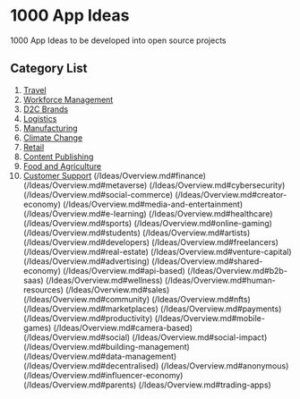 # 1000 App Ideas
1000 App Ideas to be developed into open source projects

## Category List

1. [Travel](/Ideas/Overview.md#travel)
2. [Workforce Management](/Ideas/Overview.md#workforce-management)
3. [D2C Brands](/Ideas/Overview.md#d2c-brands)
4. [Logistics](/Ideas/Overview.md#logistics)
5. [Manufacturing](/Ideas/Overview.md#manufacturing)
6. [Climate Change](/Ideas/Overview.md#climate-change)
7. [Retail](/Ideas/Overview.md#retail)
8. [Content Publishing](/Ideas/Overview.md#content-publishing)
9. [Food and Agriculture](/Ideas/Overview.md#food-and-agriculture)
10. [Customer Support](/Ideas/Overview.md#customer-support)
(/Ideas/Overview.md#finance)
(/Ideas/Overview.md#metaverse)
(/Ideas/Overview.md#cybersecurity)
(/Ideas/Overview.md#social-commerce)
(/Ideas/Overview.md#creator-economy)
(/Ideas/Overview.md#media-and-entertainment)
(/Ideas/Overview.md#e-learning)
(/Ideas/Overview.md#healthcare)
(/Ideas/Overview.md#sports)
(/Ideas/Overview.md#online-gaming)
(/Ideas/Overview.md#students)
(/Ideas/Overview.md#artists)
(/Ideas/Overview.md#developers)
(/Ideas/Overview.md#freelancers)
(/Ideas/Overview.md#real-estate)
(/Ideas/Overview.md#venture-capital)
(/Ideas/Overview.md#advertising)
(/Ideas/Overview.md#shared-economy)
(/Ideas/Overview.md#api-based)
(/Ideas/Overview.md#b2b-saas)
(/Ideas/Overview.md#wellness)
(/Ideas/Overview.md#human-resources)
(/Ideas/Overview.md#sales)
(/Ideas/Overview.md#community)
(/Ideas/Overview.md#nfts)
(/Ideas/Overview.md#marketplaces)
(/Ideas/Overview.md#payments)
(/Ideas/Overview.md#productivity)
(/Ideas/Overview.md#mobile-games)
(/Ideas/Overview.md#camera-based)
(/Ideas/Overview.md#social)
(/Ideas/Overview.md#social-impact)
(/Ideas/Overview.md#building-management)
(/Ideas/Overview.md#data-management)
(/Ideas/Overview.md#decentralised)
(/Ideas/Overview.md#anonymous)
(/Ideas/Overview.md#influencer-economy)
(/Ideas/Overview.md#parents)
(/Ideas/Overview.md#trading-apps)